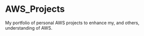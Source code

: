 # AWS_Projects
My portfolio of personal AWS projects to enhance my, and others, understanding of AWS.

